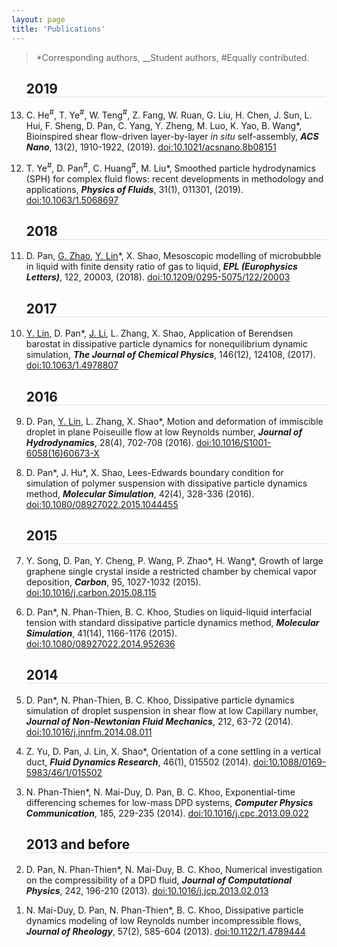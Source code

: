 ```yaml
---
layout: page
title: 'Publications'
---
```


> *Corresponding authors, __Student authors, #Equally contributed.
<ol class=" list-paddingleft-2" reversed="true" style="font-size: 14px;">
    <h2 style="border-bottom: 1px solid #e0e0e0;"> 2019 </h2>
    <li>
        <p>
            C. He<sup>#</sup>, T. Ye<sup>#</sup>, W. Teng<sup>#</sup>, Z. Fang, W. Ruan, G. Liu, H. Chen, J. Sun, L. Hui, F. Sheng, D. Pan, C. Yang, Y. Zheng, M. Luo, K. Yao, B. Wang*, Bioinspired shear flow-driven layer-by-layer <em>in situ</em> self-assembly, <strong><em>ACS Nano</em></strong>, 13(2), 1910-1922, (2019). <span style="color:blue"><a href="https://doi.org/10.1021/acsnano.8b08151">doi:10.1021/acsnano.8b08151</a></span>
        </p>
    </li>
    <li>
        <p>
            T. Ye<sup>#</sup>, D. Pan<sup>#</sup>, C. Huang<sup>#</sup>, M. Liu*, Smoothed particle hydrodynamics (SPH) for complex fluid flows: recent developments in methodology and applications, <strong><em>Physics of Fluids</em></strong>, 31(1), 011301, (2019). <span style="color:blue"><a href="https://doi.org/10.1063/1.5068697">doi:10.1063/1.5068697</a></span>
        </p>
    </li>
    <h2 style="border-bottom: 1px solid #e0e0e0;"> 2018</h2>
    <li>
        <p>
            D. Pan, <span style="text-decoration:underline;">G. Zhao</span>, <span style="text-decoration:underline;">Y. Lin</span>*, X. Shao, Mesoscopic modelling of microbubble in liquid with finite density ratio of gas to liquid, <strong><em>EPL (Europhysics Letters)</em></strong>, 122, 20003, (2018). <span style="color:blue"><a href="https://doi.org/10.1209/0295-5075/122/20003">doi:10.1209/0295-5075/122/20003</a></span>
        </p>
    </li>
    <h2 style="border-bottom: 1px solid #e0e0e0;"> 2017</h2>
    <li>
        <p>
            <span style="text-decoration:underline;">Y. Lin</span>, D. Pan*, <span style="text-decoration:underline;">J. Li</span>, L. Zhang, X. Shao, Application of Berendsen barostat in dissipative particle dynamics for nonequilibrium dynamic simulation, <strong><em>The Journal of Chemical Physics</em></strong>, 146(12), 124108, (2017). <span style="color:blue"><a href="https://doi.org/10.1063/1.4978807">doi:10.1063/1.4978807</a></span>
        </p>
    </li>
    <h2 style="border-bottom: 1px solid #e0e0e0;"> 2016</h2>
    <li>
        <p>
            D. Pan, <span style="text-decoration:underline;">Y. Lin</span>, L. Zhang, X. Shao*, Motion and deformation of immiscible droplet in plane Poiseuille flow at low Reynolds number, <strong><em>Journal of Hydrodynamics</em></strong>, 28(4), 702-708 (2016). <span style="color:blue"><a href="https://doi.org/10.1016/S1001-6058(16)60673-X">doi:10.1016/S1001-6058(16)60673-X</a></span>
        </p>
    </li>
    <li>
        <p>
            D. Pan*, J. Hu*, X. Shao, Lees-Edwards boundary condition for simulation of polymer suspension with dissipative particle dynamics method, <strong><em>Molecular Simulation</em></strong>, 42(4), 328-336 (2016). <span style="color:blue"><a href="https://doi.org/10.1080/08927022.2015.1044455">doi:10.1080/08927022.2015.1044455</a></span>
        </p>
    </li>
    <h2 style="border-bottom: 1px solid #e0e0e0;"> 2015</h2>
    <li>
        <p>
            Y. Song, D. Pan, Y. Cheng, P. Wang, P. Zhao*, H. Wang*, Growth of large graphene single crystal inside a restricted chamber by chemical vapor deposition, <strong><em>Carbon</em></strong>, 95, 1027-1032 (2015). <span style="color:blue"><a href="https://doi.org/10.1016/j.carbon.2015.08.115">doi:10.1016/j.carbon.2015.08.115</a></span>
        </p>
    </li>
    <li>
        <p>
            D. Pan*, N. Phan-Thien, B. C. Khoo, Studies on liquid-liquid interfacial tension with standard dissipative particle dynamics method, <strong><em>Molecular Simulation</em></strong>, 41(14), 1166-1176 (2015). <span style="color:blue"><a href="https://doi.org/10.1080/08927022.2014.952636">doi:10.1080/08927022.2014.952636</a></span>
        </p>
    </li>
    <h2 style="border-bottom: 1px solid #e0e0e0;"> 2014</h2>
    <li>
        <p>
            D. Pan*, N. Phan-Thien, B. C. Khoo, Dissipative particle dynamics simulation of droplet suspension in shear flow at low Capillary number, <strong><em>Journal of Non-Newtonian Fluid Mechanics</em></strong>, 212, 63-72 (2014). <span style="color:blue"><a href="https://doi.org/10.1016/j.jnnfm.2014.08.011">doi:10.1016/j.jnnfm.2014.08.011</a></span>
        </p>
    </li>
    <li>
        <p>
            Z. Yu, D. Pan, J. Lin, X. Shao*, Orientation of a cone settling in a vertical duct, <strong><em>Fluid Dynamics Research</em></strong>, 46(1), 015502 (2014). <span style="color:blue"><a href="https://doi.org/10.1088/0169-5983/46/1/015502">doi:10.1088/0169-5983/46/1/015502</a></span>
        </p>
    </li>
    <li>
        <p>
            N. Phan-Thien*, N. Mai-Duy, D. Pan, B. C. Khoo, Exponential-time differencing schemes for low-mass DPD systems, <strong><em>Computer Physics Communication</em></strong>, 185, 229-235 (2014). <span style="color:blue"><a href="https://doi.org/10.1016/j.cpc.2013.09.022">doi:10.1016/j.cpc.2013.09.022</a></span>
        </p>
    </li>
    <h2 style="border-bottom: 1px solid #e0e0e0;"> 2013 and before</h2>
    <li>
        <p>
            D. Pan, N. Phan-Thien*, N. Mai-Duy, B. C. Khoo, Numerical investigation on the compressibility of a DPD fluid, <strong><em>Journal of Computational Physics</em></strong>, 242, 196-210 (2013). <span style="color:blue"><a href="https://doi.org/10.1016/j.jcp.2013.02.013">doi:10.1016/j.jcp.2013.02.013</a></span>
        </p>
    </li>
    <li>
        <p>
            N. Mai-Duy, D. Pan, N. Phan-Thien*, B. C. Khoo, Dissipative particle dynamics modeling of low Reynolds number incompressible flows, <strong><em>Journal of Rheology</em></strong>, 57(2), 585-604 (2013). <span style="color:blue"><a href="https://doi.org/10.1122/1.4789444">doi:10.1122/1.4789444</a></span>
        </p>
    </li>
</ol>